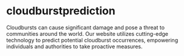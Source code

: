 # cloudburstprediction
 Cloudbursts can cause significant damage and pose a threat to communities around the world. Our website utilizes cutting-edge technology to predict potential cloudburst occurrences, empowering individuals and authorities to take proactive measures.
